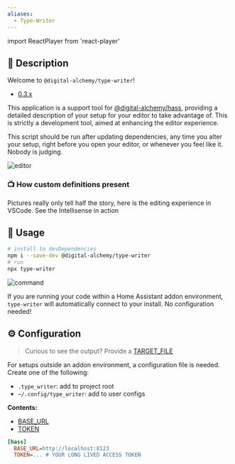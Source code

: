 ```yaml
---
aliases:
  - Type-Writer
---
```

import ReactPlayer from 'react-player'

## 📝 Description

Welcome to `@digital-alchemy/type-writer`!

- [0.3.x](/home-automation/type-writer/changelog/0.3.x)

This application is a support tool for [@digital-alchemy/hass](/home-automation/hass), providing a detailed description of your setup for your editor to take advantage of. This is strictly a development tool, aimed at enhancing the editor experience.

This script should be run after updating dependencies, any time you alter your setup, right before you open your editor, or whenever you feel like it. Nobody is judging.

![editor](/img/editor.png)

### 📺 How custom definitions present

Pictures really only tell half the story, here is the editing experience in VSCode. See the Intellisense in action

<ReactPlayer playing controls url='/intro.mp4' />

## 🚀 Usage
```bash
# install to devDependencies
npm i --save-dev @digital-alchemy/type-writer
# run
npx type-writer
```
![command](/img/command.png)

If you are running your code within a Home Assistant addon environment, `type-writer` will automatically connect to your install. No configuration needed!

## ⚙️ Configuration

>
> Curious to see the output? Provide a [TARGET_FILE](/home-automation/type-writer/config/TARGET_FILE)

For setups outside an addon environment, a configuration file is needed. Create one of the following:
- `.type_writer`: add to project root
- `~/.config/type_writer`: add to user configs

**Contents:**
- [BASE_URL](/home-automation/hass/config/BASE_URL)
- [TOKEN](/home-automation/hass/config/TOKEN)
```ini
[hass]
  BASE_URL=http://localhost:8123
  TOKEN=... # YOUR LONG LIVED ACCESS TOKEN
```
